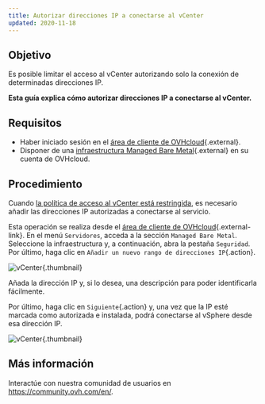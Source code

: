```yaml
---
title: Autorizar direcciones IP a conectarse al vCenter
updated: 2020-11-18
---
```


## Objetivo

Es posible limitar el acceso al vCenter autorizando solo la conexión de determinadas direcciones IP. 

**Esta guía explica cómo autorizar direcciones IP a conectarse al vCenter.**

## Requisitos

* Haber iniciado sesión en el [área de cliente de OVHcloud](/links/manager){.external}.
* Disponer de una [infraestructura Managed Bare Metal](https://www.ovhcloud.com/es-es/managed-bare-metal/){.external} en su cuenta de OVHcloud.

## Procedimiento

Cuando [la política de acceso al vCenter está restringida](/pages/bare_metal_cloud/managed_bare_metal/vcenter-modify-access-policy), es necesario añadir las direcciones IP autorizadas a conectarse al servicio.

Esta operación se realiza desde el [área de cliente de OVHcloud](/links/manager){.external-link}. En el menú `Servidores`, acceda a la sección `Managed Bare Metal`. Seleccione la infraestructura y, a continuación, abra la pestaña `Seguridad`. Por último, haga clic en `Añadir un nuevo rango de direcciones IP`{.action}.

![vCenter](images/restrictIP.png){.thumbnail}

Añada la dirección IP y, si lo desea, una descripción para poder identificarla fácilmente.

Por último, haga clic en `Siguiente`{.action} y, una vez que la IP esté marcada como autorizada e instalada, podrá conectarse al vSphere desde esa dirección IP.

![vCenter](images/restrictIP2.JPG){.thumbnail}

## Más información

Interactúe con nuestra comunidad de usuarios en <https://community.ovh.com/en/>.
